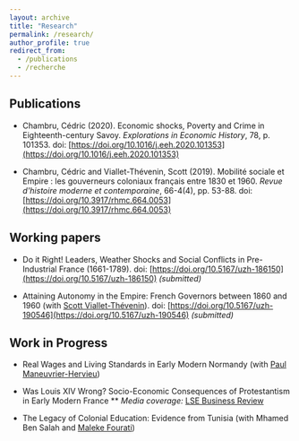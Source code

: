 ```yaml
---
layout: archive
title: "Research"
permalink: /research/
author_profile: true
redirect_from:
  - /publications
  - /recherche
---
```


## Publications

* Chambru, Cédric (2020). Economic shocks, Poverty and Crime in Eighteenth-century Savoy. *Explorations in Economic History*, 78, p. 101353. doi: [https://doi.org/10.1016/j.eeh.2020.101353](https://doi.org/10.1016/j.eeh.2020.101353)

* Chambru, Cédric and  Viallet-Thévenin, Scott (2019). Mobilité sociale et Empire : les gouverneurs coloniaux français entre 1830 et 1960. *Revue d'histoire moderne et contemporaine*, 66-4(4), pp. 53-88. doi: [https://doi.org/10.3917/rhmc.664.0053](https://doi.org/10.3917/rhmc.664.0053)

## Working papers  

* Do it Right! Leaders, Weather Shocks and Social Conflicts in Pre-Industrial France (1661-1789). doi: [https://doi.org/10.5167/uzh-186150](https://doi.org/10.5167/uzh-186150) *(submitted)*

* Attaining Autonomy in the Empire: French Governors between 1860 and 1960 (with [Scott Viallet-Thévenin](https://cv.archives-ouvertes.fr/scott-viallet-thevenin)). doi: [https://doi.org/10.5167/uzh-190546](https://doi.org/10.5167/uzh-190546) *(submitted)*

## Work in Progress  

* Real Wages and Living Standards in Early Modern Normandy (with [Paul Maneuvrier-Hervieu](https://paulmaneuvrierhervieu.github.io/))

* Was Louis XIV Wrong? Socio-Economic Consequences of Protestantism in Early Modern France
** *Media coverage:* [LSE Business Review](https://blogs.lse.ac.uk/businessreview/2020/10/16/what-consequences-did-religious-intolerance-against-the-huguenots-have-in-france/)

* The Legacy of Colonial Education: Evidence from Tunisia (with Mhamed Ben Salah and [Maleke Fourati](https://sites.google.com/view/malekefourati/home))

